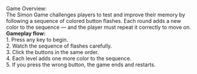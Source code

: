 <p>Game Overview: <br>
The Simon Game challenges players to test and improve their memory by following a sequence of colored button flashes. Each round adds a new color to the sequence — and the player must repeat it correctly to move on.
<br>
<b>Gameplay flow:</b>
<br>
1. Press any key to begin.
<br>
2. Watch the sequence of flashes carefully.
<br>
3. Click the buttons in the same order.
<br>
4. Each level adds one more color to the sequence.
<br>
5. If you press the wrong button, the game ends and restarts.
</p>
